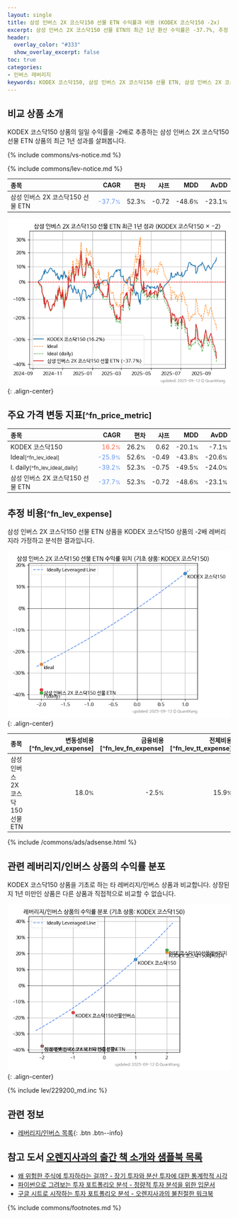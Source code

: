 ```yaml
---
layout: single
title: 삼성 인버스 2X 코스닥150 선물 ETN 수익률과 비용 (KODEX 코스닥150 -2x)
excerpt: 삼성 인버스 2X 코스닥150 선물 ETN의 최근 1년 환산 수익률은 -37.7%, 추정 비용은 15.9%입니다.
header:
  overlay_color: "#333"
  show_overlay_excerpt: false
toc: true
categories:
- 인버스 레버리지
keywords: KODEX 코스닥150, 삼성 인버스 2X 코스닥150 선물 ETN, 삼성 인버스 2X 코스닥150 선물 ETN KODEX 코스닥150 비교, 530107, 229200, 530107 530107 비교
---
```


## 비교 상품 소개


KODEX 코스닥150 상품의 일일 수익률을 -2배로 추종하는 삼성 인버스 2X 코스닥150 선물 ETN 상품의 최근 1년 성과를 살펴봅니다.





{% include commons/vs-notice.md %}

{% include commons/lev-notice.md %}

| **종목** | **CAGR** | **편차** | **샤프** | **MDD** | **AvDD** |
| :------------ | ------: | -----------: | -------: | ------: | -------: |
| 삼성 인버스 2X 코스닥150 선물 ETN | <span style="color: cornflowerblue">-37.7<small>%</small></span> | 52.3<small>%</small> | -0.72 | -48.6<small>%</small> | -23.1<small>%</small> |

<!-- more -->


![삼성 인버스 2X 코스닥150 선물 ETN](/lev/images/530107.png){: .align-center}


## 주요 가격 변동 지표<small>[^fn_price_metric]</small>


| **종목** | **CAGR** | **편차** | **샤프** | **MDD** | **AvDD** |
| :------------ | ------: | -----------: | -------: | ------: | -------: |
| KODEX 코스닥150 | <span style="color: tomato">16.2<small>%</small></span> | 26.2<small>%</small> | 0.62 | -20.1<small>%</small> | -7.1<small>%</small> |
| Ideal<small>[^fn_lev_ideal]</small> | <span style="color: cornflowerblue">-25.9<small>%</small></span> | 52.6<small>%</small> | -0.49 | -43.8<small>%</small> | -20.6<small>%</small> |
| I. daily<small>[^fn_lev_ideal_daily]</small> | <span style="color: cornflowerblue">-39.2<small>%</small></span> | 52.3<small>%</small> | -0.75 | -49.5<small>%</small> | -24.0<small>%</small> |
| 삼성 인버스 2X 코스닥150 선물 ETN | <span style="color: cornflowerblue">-37.7<small>%</small></span> | 52.3<small>%</small> | -0.72 | -48.6<small>%</small> | -23.1<small>%</small> |


## 추정 비용<small>[^fn_lev_expense]</small><a id="expense"></a>

삼성 인버스 2X 코스닥150 선물 ETN 상품을 KODEX 코스닥150 상품의 -2배 레버리지라 가정하고 분석한 결과입니다.

![삼성 인버스 2X 코스닥150 선물 ETN](/lev/images/530107_ideal.png){: .align-center}

| **종목** | **변동성비용**[^fn_lev_vd_expense] | **금융비용**[^fn_lev_fn_expense] | **전체비용**[^fn_lev_tt_expense] |
| :------------ | ------: | -----------: | -------: |
| 삼성 인버스 2X 코스닥150 선물 ETN | 18.0<small>%</small> | -2.5<small>%</small> | 15.9<small>%</small> |

{% include /commons/ads/adsense.html %}



## 관련 레버리지/인버스 상품의 수익률 분포

KODEX 코스닥150 상품을 기초로 하는 타 레버리지/인버스 상품과 비교합니다. 상장된지 1년 미만인 상품은 다른 상품과 직접적으로 비교할 수 없습니다.

![KODEX 코스닥150](/lev/images/229200_ideal.png){: .align-center}

{% include lev/229200_md.inc %}


## 관련 정보

- [레버리지/인버스 목록](/lev/){: .btn .btn--info}


## 참고 도서 [오렌지사과의 출간 책 소개와 샘플북 목록](https://kongdori.tistory.com/691)

- [왜 위험한 주식에 투자하라는 걸까? - 장기 투자와 분산 투자에 대한 통계학적 시각](https://kongdori.tistory.com/421)
- [파이썬으로 그려보는 투자 포트폴리오 분석  - 정량적 투자 분석을 위한 입문서](https://kongdori.tistory.com/643)
- [구글 시트로 시작하는 투자 포트폴리오 분석 - 오렌지사과의 불친절한 워크북](https://kongdori.tistory.com/449)

{% include commons/footnotes.md %}
